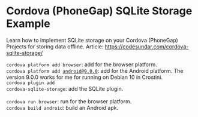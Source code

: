 # Cordova (PhoneGap) SQLite Storage Example

Learn how to implement SQLite storage on your Cordova (PhoneGap) Projects for storing data offline.
Article: https://codesundar.com/cordova-sqlite-storage/

<code>cordova platform add browser</code>: add for the browser platform. </br>
<code>cordova platform add android@9.0.0</code>: add for the Android platform. The version 9.0.0 works for me for running on Debian 10 in Crostini.</br>
<code>cordova plugin add cordova-sqlite-storage</code>: add the SQLite plugin. </br>
</br>
<code>cordova run browser</code>: run for the browser platform. </br>
<code>cordova build android</code>: build an Android apk. </br>
